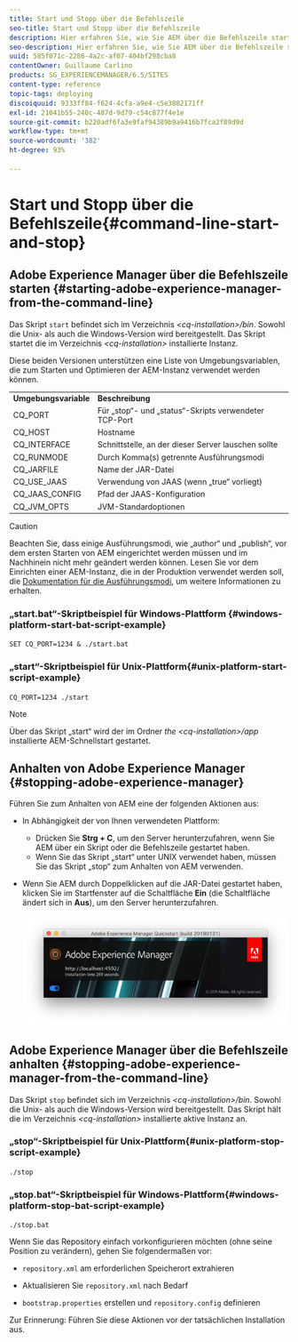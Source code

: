```yaml
---
title: Start und Stopp über die Befehlszeile
seo-title: Start und Stopp über die Befehlszeile
description: Hier erfahren Sie, wie Sie AEM über die Befehlszeile starten und anhalten können.
seo-description: Hier erfahren Sie, wie Sie AEM über die Befehlszeile starten und anhalten können.
uuid: 585f071c-2286-4a2c-af07-404bf298cba8
contentOwner: Guillaume Carlino
products: SG_EXPERIENCEMANAGER/6.5/SITES
content-type: reference
topic-tags: deploying
discoiquuid: 9333ff84-f624-4cfa-a9e4-c5e3882171ff
exl-id: 21041b55-240c-487d-9d79-c54c877f4e1e
source-git-commit: b220adf6fa3e9faf94389b9a9416b7fca2f89d9d
workflow-type: tm+mt
source-wordcount: '382'
ht-degree: 93%

---
```


# Start und Stopp über die Befehlszeile{#command-line-start-and-stop}

## Adobe Experience Manager über die Befehlszeile starten {#starting-adobe-experience-manager-from-the-command-line}

Das Skript `start` befindet sich im Verzeichnis *&lt;cq-installation>/bin*. Sowohl die Unix- als auch die Windows-Version wird bereitgestellt. Das Skript startet die im Verzeichnis *&lt;cq-installation>* installierte Instanz.

Diese beiden Versionen unterstützen eine Liste von Umgebungsvariablen, die zum Starten und Optimieren der AEM-Instanz verwendet werden können.

<table>
 <tbody>
  <tr>
   <td><strong>Umgebungsvariable </strong></td>
   <td><strong>Beschreibung </strong></td>
  </tr>
  <tr>
   <td>CQ_PORT</td>
   <td>Für „stop“- und „status“-Skripts verwendeter TCP-Port<br /> </td>
  </tr>
  <tr>
   <td>CQ_HOST</td>
   <td>Hostname<br /> </td>
  </tr>
  <tr>
   <td>CQ_INTERFACE</td>
   <td>Schnittstelle, an der dieser Server lauschen sollte<br /> </td>
  </tr>
  <tr>
   <td>CQ_RUNMODE</td>
   <td>Durch Komma(s) getrennte Ausführungsmodi<br /> </td>
  </tr>
  <tr>
   <td>CQ_JARFILE</td>
   <td>Name der JAR-Datei<br /> </td>
  </tr>
  <tr>
   <td>CQ_USE_JAAS</td>
   <td>Verwendung von JAAS (wenn „true“ vorliegt)<br /> </td>
  </tr>
  <tr>
   <td>CQ_JAAS_CONFIG</td>
   <td>Pfad der JAAS-Konfiguration<br /> </td>
  </tr>
  <tr>
   <td>CQ_JVM_OPTS</td>
   <td>JVM-Standardoptionen<br /> </td>
  </tr>
 </tbody>
</table>

>[!CAUTION]
>
>Beachten Sie, dass einige Ausführungsmodi, wie „author“ und „publish“, vor dem ersten Starten von AEM eingerichtet werden müssen und im Nachhinein nicht mehr geändert werden können. Lesen Sie vor dem Einrichten einer AEM-Instanz, die in der Produktion verwendet werden soll, die [Dokumentation für die Ausführungsmodi](/help/sites-deploying/configure-runmodes.md), um weitere Informationen zu erhalten.

### „start.bat“-Skriptbeispiel für Windows-Plattform  {#windows-platform-start-bat-script-example}

```shell
SET CQ_PORT=1234 & ./start.bat
```

### „start“-Skriptbeispiel für Unix-Plattform{#unix-platform-start-script-example}

```shell
CQ_PORT=1234 ./start
```

>[!NOTE]
>
>Über das Skript „start“ wird der im Ordner *the &lt;cq-installation>/app* installierte AEM-Schnellstart gestartet.

## Anhalten von Adobe Experience Manager {#stopping-adobe-experience-manager}

Führen Sie zum Anhalten von AEM eine der folgenden Aktionen aus:

* In Abhängigkeit der von Ihnen verwendeten Plattform:

   * Drücken Sie **Strg + C**, um den Server herunterzufahren, wenn Sie AEM über ein Skript oder die Befehlszeile gestartet haben.
   * Wenn Sie das Skript „start“ unter UNIX verwendet haben, müssen Sie das Skript „stop“ zum Anhalten von AEM verwenden.

* Wenn Sie AEM durch Doppelklicken auf die JAR-Datei gestartet haben, klicken Sie im Startfenster auf die Schaltfläche **Ein** (die Schaltfläche ändert sich in **Aus**), um den Server herunterzufahren.

   ![chlimage_1-63](assets/chlimage_1-63.png)

## Adobe Experience Manager über die Befehlszeile anhalten {#stopping-adobe-experience-manager-from-the-command-line}

Das Skript `stop` befindet sich im Verzeichnis *&lt;cq-installation>/bin*. Sowohl die Unix- als auch die Windows-Version wird bereitgestellt. Das Skript hält die im Verzeichnis *&lt;cq-installation>* installierte aktive Instanz an.

### „stop“-Skriptbeispiel für Unix-Plattform{#unix-platform-stop-script-example}

```shell
./stop
```

### „stop.bat“-Skriptbeispiel für Windows-Plattform{#windows-platform-stop-bat-script-example}

```shell
./stop.bat
```

Wenn Sie das Repository einfach vorkonfigurieren möchten (ohne seine Position zu verändern), gehen Sie folgendermaßen vor:

* `repository.xml` am erforderlichen Speicherort extrahieren

* Aktualisieren Sie `repository.xml` nach Bedarf

* `bootstrap.properties` erstellen und `repository.config` definieren

Zur Erinnerung: Führen Sie diese Aktionen vor der tatsächlichen Installation aus.
